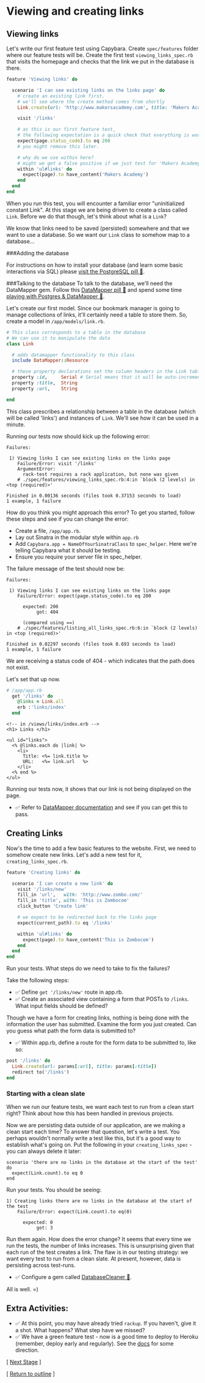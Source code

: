 # Viewing and creating links

## Viewing links

Let's write our first feature test using Capybara. Create `spec/features` folder where our feature tests will be. Create the first test `viewing_links_spec.rb` that visits the homepage and checks that the link we put in the database is there.

```ruby
feature 'Viewing links' do

  scenario 'I can see existing links on the links page' do
    # create an existing link first.
    # we'll see where the create method comes from shortly
    Link.create(url: 'http://www.makersacademy.com', title: 'Makers Academy')

    visit '/links'

    # as this is our first feature test,
    # the following expectation is a quick check that everything is working.
    expect(page.status_code).to eq 200
    # you might remove this later.

    # why do we use within here?
    # might we get a false positive if we just test for 'Makers Academy'?
    within 'ul#links' do
      expect(page).to have_content('Makers Academy')
    end
  end
end
```

When you run this test, you will encounter a familiar error "uninitialized constant Link". At this stage we are being driven to create a class called `Link`.  Before we do that though, let's think about what is a `Link`?

We know that links need to be saved (persisted) somewhere and that we want to use a database.  So we want our `Link` class to somehow map to a database...

###Adding the database

For instructions on how to install your database (and learn some basic interactions via SQL) please [visit the PostgreSQL pill&nbsp;:pill:](../pills/postgres.md).

###Talking to the database
To talk to the database, we'll need the DataMapper gem. Follow this [DataMapper pill&nbsp;:pill:](../pills/datamapper.md) and spend some time [playing with Postgres & DataMapper&nbsp;:pill:](https://github.com/makersacademy/course/blob/master/pills/playing_with_postgres_and_datamapper.md).


Let's create our first model.  Since our bookmark manager is going to manage collections of links, it'll certainly need a table to store them. So, create a model in `/app/models/link.rb`.

```ruby
# This class corresponds to a table in the database
# We can use it to manipulate the data
class Link

  # adds datamapper functionality to this class
  include DataMapper::Resource

  # these property declarations set the column headers in the Link table
  property :id,     Serial # Serial means that it will be auto-incremented for every record
  property :title,  String
  property :url,    String

end
```

This class prescribes a relationship between a table in the database (which will be called 'links') and instances of `Link`. We'll see how it can be used in a minute.

Running our tests now should kick up the following error:
```
Failures:

 1) Viewing links I can see existing links on the links page
    Failure/Error: visit '/links'
    ArgumentError:
      rack-test requires a rack application, but none was given
    # ./spec/features/viewing_links_spec.rb:4:in `block (2 levels) in <top (required)>'

Finished in 0.00136 seconds (files took 0.37153 seconds to load)
1 example, 1 failure
```

How do you think you might approach this error? To get you started, follow these steps and see if you can change the error:

* Create a file, `/app/app.rb`.
* Lay out Sinatra in the modular style within `app.rb`
* Add `Capybara.app = NameOfYourSinatraClass` to `spec_helper`. Here we're telling Capybara what it should be testing.
* Ensure you require your server file in spec_helper.

The failure message of the test should now be:
```
Failures:

 1) Viewing links I can see existing links on the links page
    Failure/Error: expect(page.status_code).to eq 200

      expected: 200
           got: 404

      (compared using ==)
    # ./spec/features/listing_all_links_spec.rb:6:in `block (2 levels) in <top (required)>'

Finished in 0.02297 seconds (files took 0.693 seconds to load)
1 example, 1 failure
```

We are receiving a status code of 404 - which indicates that the path does not exist.

Let's set that up now.


```ruby
# /app/app.rb
  get '/links' do
    @links = Link.all
    erb :'links/index'
  end
```
```erb
<!-- in /views/links/index.erb -->
<h1> Links </h1>

<ul id="links">
  <% @links.each do |link| %>
    <li>
      Title: <%= link.title %>
      URL:   <%= link.url   %>
    </li>
  <% end %>
</ul>
```
Running our tests now, it shows that our link is not being displayed on the page.
* :white_check_mark: Refer to [DataMapper documentation](http://datamapper.org/docs/create_and_destroy.html) and see if you can get this to pass.

## Creating Links

Now's the time to add a few basic features to the website. First, we need to somehow create new links. Let's add a new test for it, `creating_links_spec.rb`.

```ruby
feature 'Creating links' do

  scenario 'I can create a new link' do
    visit '/links/new'
    fill_in 'url',   with: 'http://www.zombo.com/'
    fill_in 'title', with: 'This is Zombocom'
    click_button 'Create link'

    # we expect to be redirected back to the links page
    expect(current_path).to eq '/links'

    within 'ul#links' do
      expect(page).to have_content('This is Zombocom')
    end
  end
end
```
Run your tests.  What steps do we need to take to fix the failures?

Take the following steps:
* :white_check_mark: Define `get '/links/new'` route in app.rb.
* :white_check_mark: Create an associated view containing a form that POSTs to `/links`.  What input fields should be defined?


Though we have a form for creating links, nothing is being done with the information the user has submitted. Examine the form you just created. Can you guess what path the form data is submitted to?

* :white_check_mark: Within app.rb, define a route for the form data to be submitted to, like so:

```ruby
post '/links' do
  Link.create(url: params[:url], title: params[:title])
  redirect to('/links')
end
```

### Starting with a clean slate
When we run our feature tests, we want each test to run from a clean start right?  Think about how this has been handled in previous projects.

Now we are persisting data outside of our application, are we making a clean start each time?  To answer that question, let's write a test.  You perhaps wouldn't normally write a test like this, but it's a good way to establish what's going on.  Put the following in your `creating_links_spec` - you can always delete it later:

```
scenario 'there are no links in the database at the start of the test' do
  expect(Link.count).to eq 0
end
```

Run your tests. You should be seeing:
```
1) Creating links there are no links in the database at the start of the test
    Failure/Error: expect(Link.count).to eq(0)

      expected: 0
           got: 3
```

Run them again. How does the error change? It seems that every time we run the tests, the number of links increases. This is unsurprising given that each run of the test creates a link. The flaw is in our testing strategy: we want every test to run from a clean slate.  At present, however, data is persisting across test-runs.

* :white_check_mark: Configure a gem called [DatabaseCleaner&nbsp;:pill:](../pills/database_cleaner.md).


All is well. =)

## Extra Activities:
* :white_check_mark: At this point, you may have already tried `rackup`. If you haven't, give it a shot. What happens? What step have we missed?
* :white_check_mark: We have a green feature test - now is a good time to deploy to Heroku (remember, deploy early and regularly). See the [docs](https://devcenter.heroku.com/articles/rack#using-datamapper-or-sequel) for some direction.



[ [Next Stage](bookmark_manager_stage_1.md) ]

[ [Return to outline](bookmark_manager.md) ]
